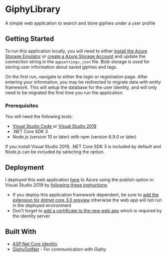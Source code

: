 # GiphyLibrary

A simple web application to search and store giphies under a user profile

## Getting Started

To run this application locally, you will need to either [install the Azure Storage Emulator](https://docs.microsoft.com/en-us/azure/storage/common/storage-use-emulator) or [create a Azure Storage Account](https://docs.microsoft.com/en-us/azure/storage/common/storage-quickstart-create-account?tabs=azure-portal) and update the connection string in the `appsettings.json` file. Blob storage is used for storing user information about saved giphies and tags.

On the first run, navigate to either the login or registration page. After entering your information, you may be redirected to migrate data with entity framework. This will setup the database for the user identity, and will only need to be migrated the first time you run the application.

### Prerequisites

You will need the following tools:

* [Visual Studio Code ](https://code.visualstudio.com/) or [Visual Studio 2019](https://visualstudio.microsoft.com/vs/)
* .NET Core SDK 3
* Node.js (version 10 or later) with npm (version 6.9.0 or later)

If you install Visual Studio 2019, .NET Core SDK 3 is included by default and Node.js can be included by selecting the option.

## Deployment

I deployed this web application [here](https://giphylibrary20191005085550.azurewebsites.net) to Azure using the publish option in Visual Studio 2019 by [following these instructions](https://docs.microsoft.com/en-us/aspnet/core/tutorials/publish-to-azure-webapp-using-vs?view=aspnetcore-3.0)
* If you deploy this application framework dependent, be sure to [add the extension for dotnet core 3.0 preview](https://docs.microsoft.com/en-us/aspnet/core/host-and-deploy/azure-apps/index?view=aspnetcore-3.0&tabs=visual-studio#install-the-preview-site-extension) otherwise the web app will not run in the deployed environment
* Don't forget to [add a certificate to the new web app](https://docs.microsoft.com/en-us/azure/app-service/app-service-web-tutorial-custom-ssl) which is required by the identity server

## Built With

* [ASP.Net Core Identity](https://docs.microsoft.com/en-us/aspnet/core/security/authentication/identity?view=aspnetcore-3.0&tabs=visual-studio)
* [GiphyDotNet](https://github.com/drasticactions/GiphyDotNet) - For communication with Giphy
